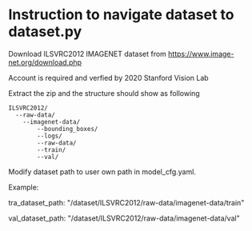 # Instruction to navigate dataset to dataset.py

Download ILSVRC2012 IMAGENET dataset from https://www.image-net.org/download.php

Account is required and verfied by 2020 Stanford Vision Lab

Extract the zip and the structure should show as following
```
ILSVRC2012/
  --raw-data/
    --imagenet-data/
        --bounding_boxes/
        --logs/
        --raw-data/
        --train/
        --val/
```
Modify dataset path to user own path in model_cfg.yaml.

Example:

tra_dataset_path: "/dataset/ILSVRC2012/raw-data/imagenet-data/train"

val_dataset_path: "/dataset/ILSVRC2012/raw-data/imagenet-data/val"

